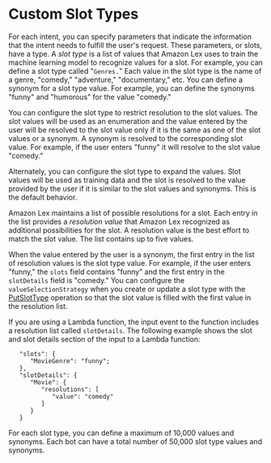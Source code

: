 # Custom Slot Types<a name="howitworks-custom-slots"></a>

For each intent, you can specify parameters that indicate the information that the intent needs to fulfill the user's request\. These parameters, or slots, have a type\. A *slot type* is a list of values that Amazon Lex uses to train the machine learning model to recognize values for a slot\. For example, you can define a slot type called "`Genres.`" Each value in the slot type is the name of a genre, "comedy," "adventure," "documentary," etc\. You can define a synonym for a slot type value\. For example, you can define the synonyms "funny" and "humorous" for the value "comedy\." 

You can configure the slot type to restrict resolution to the slot values\. The slot values will be used as an enumeration and the value entered by the user will be resolved to the slot value only if it is the same as one of the slot values or a synonym\. A synonym is resolved to the corresponding slot value\. For example, if the user enters "funny" it will resolve to the slot value "comedy\."

Alternately, you can configure the slot type to expand the values\. Slot values will be used as training data and the slot is resolved to the value provided by the user if it is similar to the slot values and synonyms\. This is the default behavior\.

Amazon Lex maintains a list of possible resolutions for a slot\. Each entry in the list provides a *resolution value* that Amazon Lex recognized as additional possibilities for the slot\. A resolution value is the best effort to match the slot value\. The list contains up to five values\.

When the value entered by the user is a synonym, the first entry in the list of resolution values is the slot type value\. For example, if the user enters "funny," the `slots` field contains "funny" and the first entry in the `slotDetails` field is "comedy\." You can configure the `valueSelectionStrategy` when you create or update a slot type with the [PutSlotType](API_PutSlotType.md) operation so that the slot value is filled with the first value in the resolution list\.

 If you are using a Lambda function, the input event to the function includes a resolution list called `slotDetails`\. The following example shows the slot and slot details section of the input to a Lambda function:

```
   "slots": {
      "MovieGenre": "funny";
   },
   "slotDetails": {
      "Movie": {
         "resolutions": [
            "value": "comedy"
         ]
      }
   }
```

For each slot type, you can define a maximum of 10,000 values and synonyms\. Each bot can have a total number of 50,000 slot type values and synonyms\. 